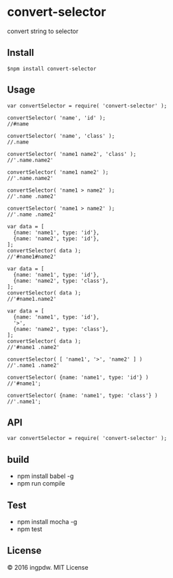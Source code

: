 # convert-selector

convert string to selector

## Install

```
$npm install convert-selector
```

## Usage

```
var convertSelector = require( 'convert-selector' );

convertSelector( 'name', 'id' );
//#name

convertSelector( 'name', 'class' );
//.name

convertSelector( 'name1 name2', 'class' );
//'.name.name2'

convertSelector( 'name1 name2' );
//'.name.name2'

convertSelector( 'name1 > name2' );
//'.name .name2'

convertSelector( 'name1 > name2' );
//'.name .name2'

var data = [
  {name: 'name1', type: 'id'},
  {name: 'name2', type: 'id'},
];
convertSelector( data );
//'#name1#name2'

var data = [
  {name: 'name1', type: 'id'},
  {name: 'name2', type: 'class'},
];
convertSelector( data );
//'#name1.name2'

var data = [
  {name: 'name1', type: 'id'},
  '>',
  {name: 'name2', type: 'class'},
];
convertSelector( data );
//'#name1 .name2'

convertSelector( [ 'name1', '>', 'name2' ] )
//'.name1 .name2'

convertSelector( {name: 'name1', type: 'id'} )
//'#name1';

convertSelector( {name: 'name1', type: 'class'} )
//'.name1';

```

## API

```
var convertSelector = require( 'convert-selector' );

```

## build
* npm install babel -g
* npm run compile

## Test
* npm install mocha -g
* npm test

## License
© 2016 ingpdw. MIT License
